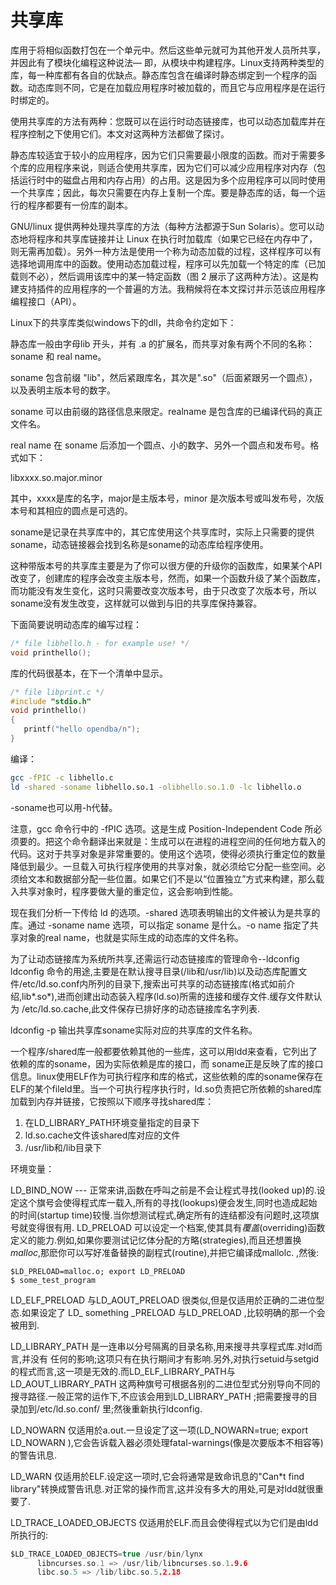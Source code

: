 # 共享库

库用于将相似函数打包在一个单元中。然后这些单元就可为其他开发人员所共享，并因此有了模块化编程这种说法— 即，从模块中构建程序。Linux支持两种类型的库，每一种库都有各自的优缺点。静态库包含在编译时静态绑定到一个程序的函数。动态库则不同，它是在加载应用程序时被加载的，而且它与应用程序是在运行时绑定的。

使用共享库的方法有两种：您既可以在运行时动态链接库，也可以动态加载库并在程序控制之下使用它们。本文对这两种方法都做了探讨。

静态库较适宜于较小的应用程序，因为它们只需要最小限度的函数。而对于需要多个库的应用程序来说，则适合使用共享库，因为它们可以减少应用程序对内存（包括运行时中的磁盘占用和内存占用）的占用。这是因为多个应用程序可以同时使用一个共享库；因此，每次只需要在内存上复制一个库。要是静态库的话，每一个运行的程序都要有一份库的副本。

GNU/linux 提供两种处理共享库的方法（每种方法都源于Sun Solaris）。您可以动态地将程序和共享库链接并让 Linux 在执行时加载库（如果它已经在内存中了，则无需再加载）。另外一种方法是使用一个称为动态加载的过程，这样程序可以有选择地调用库中的函数。使用动态加载过程，程序可以先加载一个特定的库（已加载则不必），然后调用该库中的某一特定函数（图 2 展示了这两种方法）。这是构建支持插件的应用程序的一个普遍的方法。我稍候将在本文探讨并示范该应用程序编程接口（API）。

Linux下的共享库类似windows下的dll，共命令约定如下：

静态库一般由字母lib 开头，并有 .a 的扩展名，而共享对象有两个不同的名称：soname 和 real name。

soname 包含前缀 "lib"，然后紧跟库名，其次是".so"（后面紧跟另一个圆点），以及表明主版本号的数字。

soname 可以由前缀的路径信息来限定。realname 是包含库的已编译代码的真正文件名。

real name 在 soname 后添加一个圆点、小的数字、另外一个圆点和发布号。格式如下：

libxxxx.so.major.minor

其中，xxxx是库的名字，major是主版本号，minor 是次版本号或叫发布号，次版本号和其相应的圆点是可选的。

soname是记录在共享库中的，其它库使用这个共享库时，实际上只需要的提供soname，动态链接器会找到名称是soname的动态库给程序使用。

这种带版本号的共享库主要是为了你可以很方便的升级你的函数库，如果某个API改变了，创建库的程序会改变主版本号，然而，如果一个函数升级了某个函数库，而功能没有发生变化，这时只需要改变次版本号，由于只改变了次版本号，所以soname没有发生改变，这样就可以做到与旧的共享库保持兼容。

下面简要说明动态库的编写过程：

```c
/* file libhello.h - for example use! */  
void printhello();  
```

库的代码很基本，在下一个清单中显示。

```c
/* file libprint.c */  
#include "stdio.h"  
void printhello()  
{  
   printf("hello opendba/n");  
}  
```
编译：
```bash
gcc -fPIC -c libhello.c  
ld -shared -soname libhello.so.1 -olibhello.so.1.0 -lc libhello.o  
```
-soname也可以用-h代替。

注意，gcc 命令行中的 -fPIC 选项。这是生成 Position-Independent Code 所必须要的。把这个命令翻译出来就是：生成可以在进程的进程空间的任何地方载入的代码。这对于共享对象是非常重要的。使用这个选项，使得必须执行重定位的数量降低到最少。一旦载入可执行程序使用的共享对象，就必须给它分配一些空间。必须给文本和数据部分配一些位置。如果它们不是以“位置独立”方式来构建，那么载入共享对象时，程序要做大量的重定位，这会影响到性能。

现在我们分析一下传给 ld 的选项。-shared 
选项表明输出的文件被认为是共享的库。通过 -soname name 选项，可以指定 soname 是什么。-o name 指定了共享对象的real name，也就是实际生成的动态库的文件名称。

为了让动态链接库为系统所共享,还需运行动态链接库的管理命令--ldconfig
ldconfig 命令的用途,主要是在默认搜寻目录(/lib和/usr/lib)以及动态库配置文件/etc/ld.so.conf内所列的目录下,搜索出可共享的动态链接库(格式如前介绍,lib*.so*),进而创建出动态装入程序(ld.so)所需的连接和缓存文件.缓存文件默认为  /etc/ld.so.cache,此文件保存已排好序的动态链接库名字列表.

ldconfig -p 输出共享库soname实际对应的共享库的文件名称。

一个程序/shared库一般都要依赖其他的一些库，这可以用ldd来查看，它列出了依赖的库的soname，因为实际依赖是库的接口，而 soname正是反映了库的接口信息。linux使用ELF作为可执行程序和库的格式，这些依赖的库的soname保存在ELF的某个fileld里。当一个可执行程序执行时，ld.so负责把它所依赖的shared库加载到内存并链接，它按照以下顺序寻找shared库：

1. 在LD_LIBRARY_PATH环境变量指定的目录下
2. ld.so.cache文件该shared库对应的文件
3. /usr/lib和/lib目录下

环境变量：

LD_BIND_NOW --- 正常来讲,函数在呼叫之前是不会让程式寻找(looked up)的.设定这个旗号会使得程式库一载入,所有的寻找(lookups)便会发生,同时也造成起始的时间(startup time)较慢.当你想测试程式,确定所有的连结都没有问题时,这项旗号就变得很有用.
LD_PRELOAD 可以设定一个档案,使其具有*覆盖*(overriding)函数定义的能力.例如,如果你要测试记忆体分配的方略(strategies),而且还想置换*malloc*,那麽你可以写好准备替换的副程式(routine),并把它编译成mallolc. ,然後:

```
$LD_PRELOAD=malloc.o; export LD_PRELOAD  
$ some_test_program  
```

LD_ELF_PRELOAD  与LD_AOUT_PRELOAD  很类似,但是仅适用於正确的二进位型态.如果设定了 LD_ something _PRELOAD  与LD_PRELOAD  ,比较明确的那一个会被用到.

LD_LIBRARY_PATH  是一连串以分号隔离的目录名称,用来搜寻共享程式库.对ld而言,并没有 任何的影响;这项只有在执行期间才有影响.另外,对执行setuid与setgid的程式而言,这一项是无效的.而LD_ELF_LIBRARY_PATH与LD_AOUT_LIBRARY_PATH 这两种旗号可根据各别的二进位型式分别导向不同的搜寻路径.一般正常的运作下,不应该会用到LD_LIBRARY_PATH ;把需要搜寻的目录加到/etc/ld.so.conf/ 里;然後重新执行ldconfig.

LD_NOWARN 仅适用於a.out.一旦设定了这一项(LD_NOWARN=true; export LD_NOWARN ),它会告诉载入器必须处理fatal-warnings(像是次要版本不相容等)的警告讯息.

LD_WARN 仅适用於ELF.设定这一项时,它会将通常是致命讯息的"Can*t find library"转换成警告讯息.对正常的操作而言,这并没有多大的用处,可是对ldd就很重要了.

LD_TRACE_LOADED_OBJECTS  仅适用於ELF.而且会使得程式以为它们是由ldd所执行的:

```c
$LD_TRACE_LOADED_OBJECTS=true /usr/bin/lynx  
      libncurses.so.1 => /usr/lib/libncurses.so.1.9.6  
      libc.so.5 => /lib/libc.so.5.2.18  
```